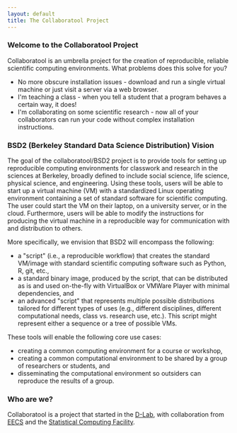 ```yaml
---
layout: default
title: The Collaboratool Project
---
```

### Welcome to the Collaboratool Project

Collaboratool is an umbrella project for the creation of reproducible, reliable scientific computing environments. What problems does this solve for you?


 - No more obscure installation issues - download and run a single virtual
   machine or just visit a server via a web browser.
 - I'm teaching a class - when you tell a student that a program behaves a
   certain way, it does!
 - I'm collaborating on some scientific research - now all of your collaborators
   can run your code without complex installation instructions.

### BSD2 (Berkeley Standard Data Science Distribution) Vision

The goal of the collaboratool/BSD2 project is to provide tools for setting up
reproducible computing environments for classwork and research in the sciences
at Berkeley, broadly defined to include social science, life science, physical
science, and engineering. Using these tools, users will be able to start up a
virtual machine (VM) with a standardized Linux operating environment containing
a set of standard software for scientific computing. The user could start the VM
on their laptop, on a university server, or in the cloud. Furthermore, users
will be able to modify the instructions for producing the virtual machine in a
reproducible way for communication with and distribution to others.

More specifically, we envision that BSD2 will encompass the following:

 * a "script" (i.e., a reproducible workflow) that creates the standard VM/image
   with standard scientific computing software such as Python, R, git, etc., 
 * a standard binary image, produced by the script, that can be distributed as is and
   used on-the-fly with VirtualBox or VMWare Player with minimal dependencies, and
 * an advanced "script" that represents multiple possible distributions tailored
   for different types of uses (e.g., different disciplines, different
   computational needs, class vs. research use, etc.). This script might
   represent either a sequence or a tree of possible VMs.

These tools will enable the following core use cases:
 
  * creating a common computing environment for a course or workshop,
  * creating a common computational environment to be shared by a group of researchers or students, and
  * disseminating the computational environment so outsiders can reproduce the results of a group.
 

### Who are we?

Collaboratool is a project that started in the
[D-Lab](http://dlab.berkeley.edu), with collaboration from
[EECS](http://www.eecs.berkeley.edu) and the [Statistical Computing
Facility](http://statistics.berkeley.edu/computing).
